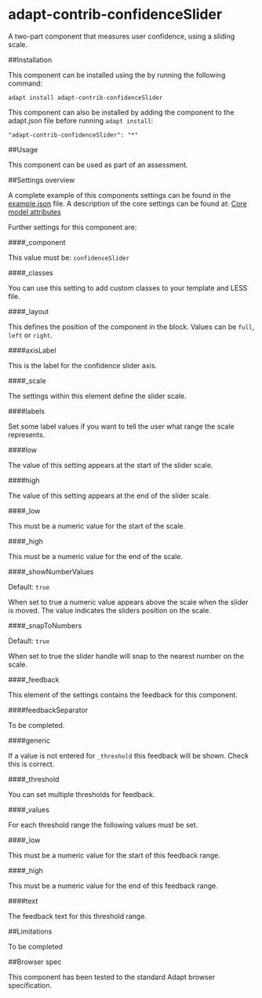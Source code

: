 adapt-contrib-confidenceSlider
===============

A two-part component that measures user confidence, using a sliding scale.

##Installation
 
This component can be installed using the  by running the following command:

`adapt install adapt-contrib-confidenceSlider`

This component can also be installed by adding the component to the adapt.json file before running `adapt install`:

`"adapt-contrib-confidenceSlider": "*"` 

##Usage
 
This component can be used as part of an assessment.

##Settings overview
 
A complete example of this components settings can be found in the [example.json](https://github.com/adaptlearning/adapt-contrib-confidenceSlider/blob/master/example.json) file. A description of the core settings can be found at: [Core model attributes](https://github.com/adaptlearning/adapt_framework/wiki/Core-model-attributes)

Further settings for this component are:

####_component

This value must be: `confidenceSlider`

####_classes

You can use this setting to add custom classes to your template and LESS file.

####_layout

This defines the position of the component in the block. Values can be `full`, `left` or `right`. 

####axisLabel

This is the label for the confidence slider axis.

####_scale

The settings within this element define the slider scale.

####labels

Set some label values if you want to tell the user what range the scale represents.

####low

The value of this setting appears at the start of the slider scale.

####high

The value of this setting appears at the end of the slider scale.

####_low

This must be a numeric value for the start of the scale.

####_high

This must be a numeric value for the end of the scale.

####_showNumberValues

Default: `true`

When set to true a numeric value appears above the scale when the slider is moved. The value indicates the sliders position on the scale.

####_snapToNumbers

Default: `true`

When set to true the slider handle will snap to the nearest number on the scale.

####_feedback

This element of the settings contains the feedback for this component.

####feedbackSeparator

To be completed.

####generic

If a value is not entered for `_threshold` this feedback will be shown. Check this is correct.

####_threshold

You can set multiple thresholds for feedback.

####_values

For each threshold range the following values must be set.

####_low

This must be a numeric value for the start of this feedback range.

####_high

This must be a numeric value for the end of this feedback range.

####text

The feedback text for this threshold range.

##Limitations
 
To be completed
 
##Browser spec
 
This component has been tested to the standard Adapt browser specification.